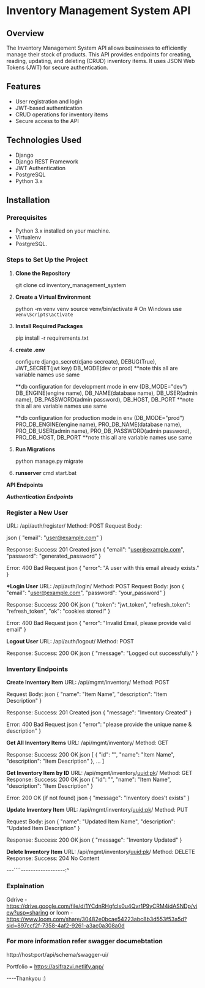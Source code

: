 # Inventory Management System API

## Overview

The Inventory Management System API allows businesses to efficiently manage their stock of products. This API provides endpoints for creating, reading, updating, and deleting (CRUD) inventory items. It uses JSON Web Tokens (JWT) for secure authentication.

## Features

- User registration and login
- JWT-based authentication
- CRUD operations for inventory items
- Secure access to the API

## Technologies Used

- Django
- Django REST Framework
- JWT Authentication
- PostgreSQL
- Python 3.x

## Installation

### Prerequisites

- Python 3.x installed on your machine.
- Virtualenv
- PostgreSQL.

### Steps to Set Up the Project

1. **Clone the Repository**

   git clone <repository-url>
   cd inventory_management_system

2. **Create a Virtual Environment**

   python -m venv venv
   source venv/bin/activate # On Windows use `venv\Scripts\activate`

3. **Install Required Packages**

   pip install -r requirements.txt

4. **create .env**

   configure django_secret(djano secreate), DEBUG(True), JWT_SECRET(jwt key) DB_MODE(dev or prod) \*\*note this all are variable names use same

   \*\*db configuration for development mode in env (DB_MODE="dev")
   DB_ENGINE(engine name), DB_NAME(database name), DB_USER(admin name), DB_PASSWORD(admin password), DB_HOST, DB_PORT \*\*note this all are variable names use same

   \*\*db configuration for production mode in env (DB_MODE="prod")
   PRO_DB_ENGINE(engine name), PRO_DB_NAME(database name), PRO_DB_USER(admin name), PRO_DB_PASSWORD(admin password), PRO_DB_HOST, DB_PORT \*\*note this all are variable names use same

5. **Run Migrations**

   python manage.py migrate

6. **runserver**
   cmd
   start.bat

**API Endpoints**

**_Authentication Endpoints_**

### Register a New User

URL: /api/auth/register/
Method: POST
Request Body:

json
{
"email": "user@example.com"
}

Response:
Success: 201 Created
json
{
"email": "user@example.com",
"password": "generated_password"
}

Error: 400 Bad Request
json
{
"error": "A user with this email already exists."
}

**\*Login User**
URL: /api/auth/login/
Method: POST
Request Body:
json
{
"email": "user@example.com",
"password": "your_password"
}

Response:
Success: 200 OK
json
{
"token": "jwt_token",
"refresh_token": "refresh_token",
"ok": "cookies stored!"
}

Error: 400 Bad Request
json
{
"error": "Invalid Email, please provide valid email"
}

**Logout User**
URL: /api/auth/logout/
Method: POST

Response:
Success: 200 OK
json
{
"message": "Logged out successfully."
}

### Inventory Endpoints

**Create Inventory Item**
URL: /api/mgmt/inventory/
Method: POST

Request Body:
json
{
"name": "Item Name",
"description": "Item Description"
}

Response:
Success: 201 Created
json
{
"message": "Inventory Created"
}

Error: 400 Bad Request
json
{
"error": "please provide the unique name & description"
}

**Get All Inventory Items**
URL: /api/mgmt/inventory/
Method: GET

Response:
Success: 200 OK
json
[
{
"id": "<uuid>",
"name": "Item Name",
"description": "Item Description"
},
...
]

**Get Inventory Item by ID**
URL: /api/mgmt/inventory/<uuid:pk>/
Method: GET
Response:
Success: 200 OK
json
{
"id": "<uuid>",
"name": "Item Name",
"description": "Item Description"
}

Error: 200 OK (if not found)
json
{
"message": "Inventory does't exists"
}

**Update Inventory Item**
URL: /api/mgmt/inventory/<uuid:pk>/
Method: PUT

Request Body:
json
{
"name": "Updated Item Name",
"description": "Updated Item Description"
}

Response:
Success: 200 OK
json
{
"message": "Inventory Updated"
}

**Delete Inventory Item**
URL: /api/mgmt/inventory/<uuid:pk>/
Method: DELETE
Response:
Success: 204 No Content

---````------------------:^

### Explaination 
Gdrive - https://drive.google.com/file/d/1YCdnRHgfcIs0u4Qvr1P9yCRM4idASNDp/view?usp=sharing
or
loom - https://www.loom.com/share/30482e0bcae54223abc8b3d553f53a5d?sid=897ccf2f-7358-4af2-9261-a3ac0a308a0d 

### For more information refer swagger documebtation

http://host:port/api/schema/swagger-ui/

Portfolio = https://asifrazvi.netlify.app/

----Thankyou :)
